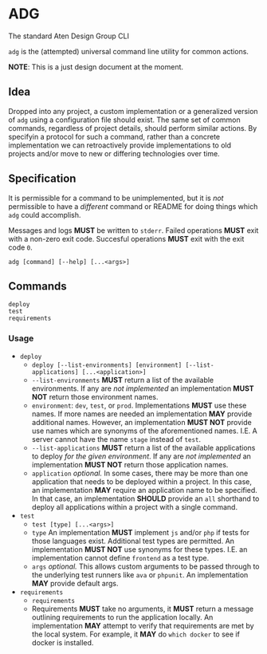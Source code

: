 ADG
====
The standard Aten Design Group CLI

`adg` is the (attempted) universal command line utility for common actions.

**NOTE**: This is a just design document at the moment.

## Idea
Dropped into any project, a custom implementation or a generalized version of `adg` using a configuration file should exist. The same set of common commands, regardless of project details, should perform similar actions. By specifyin a protocol for such a command, rather than a concrete implementation we can retroactively provide implementations to old projects and/or move to new or differing technologies over time.

## Specification

It is permissible for a command to be unimplemented, but it is _not_ permissible to have a _different_ command or README for doing things which `adg` could accomplish.

Messages and logs **MUST** be written to `stderr`. Failed operations **MUST** exit with a non-zero exit code. Succesful operations **MUST** exit with the exit code `0`.

```
adg [command] [--help] [...<args>]
```

## Commands
```
deploy 
test
requirements
```

### Usage
- `deploy`
  - `deploy [--list-environments] [environment] [--list-applications] [...<application>]`
  - `--list-environments` **MUST** return a list of the available environments. If any are _not implemented_ an implementation **MUST NOT** return those environment names.
  - `environment`: `dev`, `test`, or `prod`. Implementations **MUST** use these names. If more names are needed an implementation **MAY** provide additional names. However, an implementation **MUST NOT** provide use names which are synonyms of the aforementioned names. I.E. A server cannot have the name `stage` instead of `test`.
  - `--list-applications` **MUST** return a list of the available applications to deploy _for the given environment_. If any are _not implemented_ an implementation **MUST NOT** return those application names.
  - `application` _optional._ In some cases, there may be more than one application that needs to be deployed within a project. In this case, an implementation **MAY** require an application name to be specified. In that case, an implementation **SHOULD** provide an `all` shorthand to deploy all applications within a project with a single command.
- `test`
  - `test [type] [...<args>]`
  - `type` An implementation **MUST** implement `js` and/or `php` if tests for those languages exist. Additional test types are permitted. An implementation **MUST NOT** use synonyms for these types. I.E. an implementation cannot define `frontend` as a test type.
  - `args` _optional._ This allows custom arguments to be passed through to the underlying test runners like `ava` or `phpunit`. An implementation **MAY** provide default args.
- `requirements`
  - `requirements`
  - Requirements **MUST** take no arguments, it **MUST** return a message outlining requirements to run the application locally. An implementation **MAY** attempt to verify that requirements are met by the local system. For example, it **MAY** do `which docker` to see if docker is installed.
